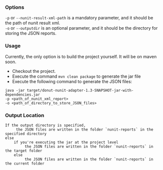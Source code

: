 ### Options

`-p` or `--nunit-result-xml-path` is a mandatory parameter, and it should be the path of nunit result xml.<br>
`-o` or `--outputdir` is an optional parameter, and it should be the directory for storing the JSON reports. 

### Usage

Currently, the only option is to build the project yourself. It will be on maven soon.
- Checkout the project.
- Execute the command `mvn clean package` to generate the jar file
- Execute the following command to generate the JSON files:
```
java -jar target/donut-nunit-adapter-1.3-SNAPSHOT-jar-with-dependencies.jar
-p <path_of_nunit_xml_report>
-o <path_of_directory_to_store_JSON_files>
```
### Output Location
```
If the output directory is specified,
	 the JSON files are written in the folder `nunit-reports` in the specified directory
else		 
	if you're executing the jar at the project level
		 the JSON files are written in the folder `nunit-reports` in the target folder
	else
		 the JSON files are written in the folder `nunit-reports` in the current folder     	 
```


